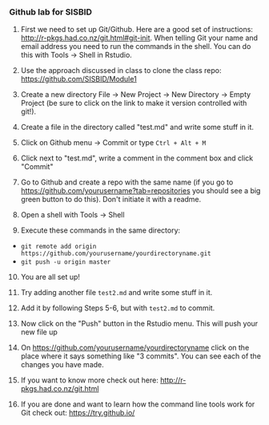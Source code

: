 ### Github lab for SISBID


1. First we need to set up Git/Github. Here are a good set of instructions: http://r-pkgs.had.co.nz/git.html#git-init. When telling Git your name and email
address you need to run the commands in the shell. You can do this with Tools -> Shell in Rstudio. 

2. Use the approach discussed in class to clone the class repo: https://github.com/SISBID/Module1

3. Create a new directory File -> New Project -> New Directory -> Empty Project (be sure to click on the link to make it version controlled with git!). 

4. Create a file in the directory called "test.md" and write some stuff in it. 

5. Click on Github menu -> Commit or type `Ctrl + Alt + M`

6. Click next to "test.md", write a comment in the comment box and click "Commit"

7. Go to Github and create a repo with the same name (if you go to https://github.com/yourusername?tab=repositories you should see a big green button to do this). Don't initiate it with a readme. 

8. Open a shell with Tools -> Shell

9. Execute these commands in the same directory:
  - `git remote add origin https://github.com/yourusername/yourdirectoryname.git`
  - `git push -u origin master`
  
10. You are all set up!

11. Try adding another file `test2.md` and write some stuff in it. 

12. Add it by following Steps 5-6, but with `test2.md` to commit. 

13. Now click on the "Push" button in the Rstudio menu. This will push your new file up

14. On https://github.com/yourusername/yourdirectoryname click on the place where it says something like "3 commits". You can see each of the changes you have made. 

15. If you want to know more check out here: http://r-pkgs.had.co.nz/git.html

16. If you are done and want to learn how the command line tools work for Git check out: https://try.github.io/



